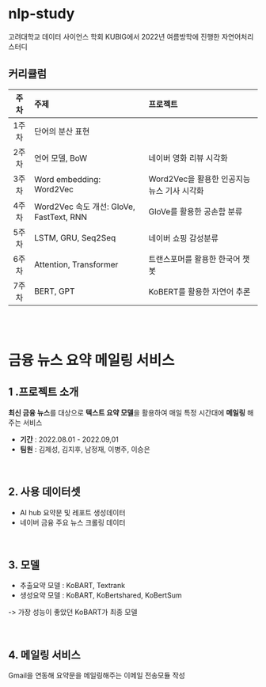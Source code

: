 # nlp-study
고려대학교 데이터 사이언스 학회 KUBIG에서 2022년 여름방학에 진행한 자연어처리 스터디

## 커리큘럼
|주차|주제|프로젝트|
|:---:|:---|:---|
|1주차|단어의 분산 표현| |
|2주차|언어 모델, BoW|네이버 영화 리뷰 시각화|
|3주차|Word embedding: Word2Vec|Word2Vec을 활용한 인공지능 뉴스 기사 시각화|
|4주차|Word2Vec 속도 개선: GloVe, FastText, RNN|GloVe를 활용한 공손함 분류|
|5주차|LSTM, GRU, Seq2Seq|네이버 쇼핑 감성분류|
|6주차|Attention, Transformer|트랜스포머를 활용한 한국어 챗봇|
|7주차|BERT, GPT|KoBERT를 활용한 자연어 추론|

<br/><br/>

# 금융 뉴스 요약 메일링 서비스

## 1 .프로젝트 소개
**최신 금융 뉴스**를 대상으로 **텍스트 요약 모델**을 활용하여 매일 특정 시간대에 **메일링** 해주는 서비스
- **기간** : 2022.08.01 - 2022.09,01
- **팀원** : 김제성, 김지후, 남정재, 이병주, 이승은
<br/>

## 2. 사용 데이터셋
- AI hub 요약문 및 레포트 생성데이터
- 네이버 금융 주요 뉴스 크롤링 데이터
<br/>

## 3. 모델
- 추출요약 모델 : KoBART, Textrank
- 생성요약 모델 : KoBART, KoBertshared, KoBertSum

-> 가장 성능이 좋았던 KoBART가 최종 모델

<br/>

## 4. 메일링 서비스
Gmail을 연동해 요약문을 메일링해주는 이메일 전송모듈 작성

